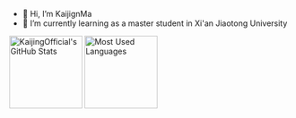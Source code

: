 - 👋 Hi, I’m KaijignMa
- 🌱 I’m currently learning as a master student in Xi'an Jiaotong University

<!---
KaijingOfficial/KaijingOfficial is a ✨ special ✨ repository because its `README.md` (this file) appears on your GitHub profile.
You can click the Preview link to take a look at your changes.
--->


<img height="130px" src="https://github-readme-stats.vercel.app/api?username=KaijingOfficial&hide_title=true&show_icons=true&hide=issues&include_all_commits=true&count_private=true&theme=graywhite&hide_border=true&bg_color=45,ff7979,ffd479,fffc79,73fa79" alt="KaijingOfficial's GitHub Stats"> <img height="130px" src="https://github-readme-stats.vercel.app/api/top-langs?username=KaijingOfficial&hide_title=true&layout=compact&theme=graywhite&hide_border=true&bg_color=45,fffc79,73fa79,75f0db" alt="Most Used Languages">
